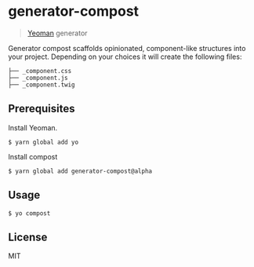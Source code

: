 # generator-compost

> [Yeoman](http://yeoman.io) generator

Generator compost scaffolds opinionated, component-like structures into your project.
Depending on your choices it will create the following files:

    ├── _component.css
    ├── _component.js
    ├── _component.twig

## Prerequisites

Install Yeoman.

```
$ yarn global add yo
```

Install compost

```
$ yarn global add generator-compost@alpha
```

## Usage

```
$ yo compost
```

## License

MIT
